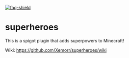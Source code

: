 [faq]: https://github.com/Xemorr/superheroes/wiki
[faq-shield]: https://img.shields.io/badge/Wiki-FAQ-blue.svg
[ ![faq-shield] ][faq]

# superheroes
This is a spigot plugin that adds superpowers to Minecraft!

Wiki: https://github.com/Xemorr/superheroes/wiki
